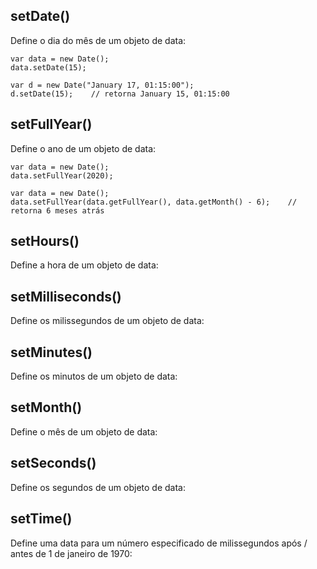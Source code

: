 ## setDate()
Define o dia do mês de um objeto de data:

    var data = new Date();
    data.setDate(15);
    
    var d = new Date("January 17, 01:15:00");
    d.setDate(15);    // retorna January 15, 01:15:00

## setFullYear()
Define o ano de um objeto de data:

    var data = new Date();
    data.setFullYear(2020);
    
    var data = new Date();
    data.setFullYear(data.getFullYear(), data.getMonth() - 6);    // retorna 6 meses atrás

## setHours()
Define a hora de um objeto de data:


## setMilliseconds()
Define os milissegundos de um objeto de data:


## setMinutes()
Define os minutos de um objeto de data:


## setMonth()
Define o mês de um objeto de data:


## setSeconds()
Define os segundos de um objeto de data:


## setTime()
Define uma data para um número especificado de milissegundos após / antes de 1 de janeiro de 1970:

